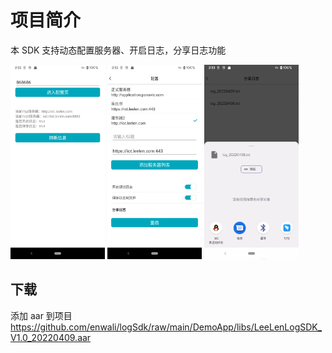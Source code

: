 # 项目简介

本 SDK 支持动态配置服务器、开启日志，分享日志功能

<img src="https://raw.githubusercontent.com/enwali/logSdk/main/image/Screenshot_20220409_143212.png"  width=30%  />
<img src="https://raw.githubusercontent.com/enwali/logSdk/main/image/Screenshot_20220409_143141.png"  width=30%  />
<img src="https://raw.githubusercontent.com/enwali/logSdk/main/image/Screenshot_20220409_143303.png" width=30%  />

## 下载

添加 aar 到项目
https://github.com/enwali/logSdk/raw/main/DemoApp/libs/LeeLenLogSDK_V1.0_20220409.aar
